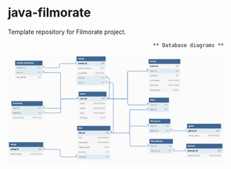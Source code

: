 # java-filmorate
Template repository for Filmorate project.

                                                   ** Database diagrams **


![схемы базы данных](https://github.com/marussiakuz/java-filmorate/blob/main/DATABASE%20schemas.png)
